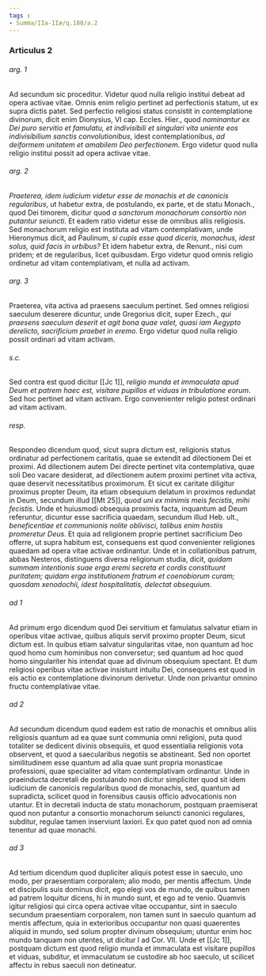 ```yaml
---
tags : 
- Summa/IIa-IIæ/q.188/a.2
---
```


### Articulus 2

###### arg. 1
Ad secundum sic proceditur. Videtur quod nulla religio institui debeat ad opera activae vitae. Omnis enim religio pertinet ad perfectionis statum, ut ex supra dictis patet. Sed perfectio religiosi status consistit in contemplatione divinorum, dicit enim Dionysius, VI cap. Eccles. Hier., quod *nominantur ex Dei puro servitio et famulatu, et indivisibili et singulari vita uniente eos indivisibilium sanctis convolutionibus*, idest contemplationibus, *ad deiformem unitatem et amabilem Deo perfectionem*. Ergo videtur quod nulla religio institui possit ad opera activae vitae.

###### arg. 2
*Praeterea, idem iudicium videtur esse de monachis et de canonicis regularibus*, ut habetur extra, de postulando, ex parte, et de statu Monach., quod Dei timorem, dicitur quod *a sanctorum monachorum consortio non putantur seiuncti*. Et eadem ratio videtur esse de omnibus aliis religiosis. Sed monachorum religio est instituta ad vitam contemplativam, unde Hieronymus dicit, ad Paulinum, *si cupis esse quod diceris, monachus, idest solus, quid facis in urbibus?* Et idem habetur extra, de Renunt., nisi cum pridem; et de regularibus, licet quibusdam. Ergo videtur quod omnis religio ordinetur ad vitam contemplativam, et nulla ad activam.

###### arg. 3
Praeterea, vita activa ad praesens saeculum pertinet. Sed omnes religiosi saeculum deserere dicuntur, unde Gregorius dicit, super Ezech., *qui praesens saeculum deserit et agit bona quae valet, quasi iam Aegypto derelicto, sacrificium praebet in eremo*. Ergo videtur quod nulla religio possit ordinari ad vitam activam.

###### s.c.
Sed contra est quod dicitur [[Jc 1]], *religio munda et immaculata apud Deum et patrem haec est, visitare pupillos et viduas in tribulatione eorum*. Sed hoc pertinet ad vitam activam. Ergo convenienter religio potest ordinari ad vitam activam.

###### resp.
Respondeo dicendum quod, sicut supra dictum est, religionis status ordinatur ad perfectionem caritatis, quae se extendit ad dilectionem Dei et proximi. Ad dilectionem autem Dei directe pertinet vita contemplativa, quae soli Deo vacare desiderat, ad dilectionem autem proximi pertinet vita activa, quae deservit necessitatibus proximorum. Et sicut ex caritate diligitur proximus propter Deum, ita etiam obsequium delatum in proximos redundat in Deum, secundum illud [[Mt 25]], *quod uni ex minimis meis fecistis, mihi fecistis*. Unde et huiusmodi obsequia proximis facta, inquantum ad Deum referuntur, dicuntur esse sacrificia quaedam, secundum illud Heb. ult., *beneficentiae et communionis nolite oblivisci, talibus enim hostiis promeretur Deus*. Et quia ad religionem proprie pertinet sacrificium Deo offerre, ut supra habitum est, consequens est quod convenienter religiones quaedam ad opera vitae activae ordinantur. Unde et in collationibus patrum, abbas Nesteros, distinguens diversa religionum studia, dicit, *quidam summam intentionis suae erga eremi secreta et cordis constituunt puritatem; quidam erga institutionem fratrum et coenobiorum curam; quosdam xenodochii, idest hospitalitatis, delectat obsequium*.

###### ad 1
Ad primum ergo dicendum quod Dei servitium et famulatus salvatur etiam in operibus vitae activae, quibus aliquis servit proximo propter Deum, sicut dictum est. In quibus etiam salvatur singularitas vitae, non quantum ad hoc quod homo cum hominibus non conversetur; sed quantum ad hoc quod homo singulariter his intendat quae ad divinum obsequium spectant. Et dum religiosi operibus vitae activae insistunt intuitu Dei, consequens est quod in eis actio ex contemplatione divinorum derivetur. Unde non privantur omnino fructu contemplativae vitae.

###### ad 2
Ad secundum dicendum quod eadem est ratio de monachis et omnibus aliis religiosis quantum ad ea quae sunt communia omni religioni, puta quod totaliter se dedicent divinis obsequiis, et quod essentialia religionis vota observent, et quod a saecularibus negotiis se abstineant. Sed non oportet similitudinem esse quantum ad alia quae sunt propria monasticae professioni, quae specialiter ad vitam contemplativam ordinantur. Unde in praeinducta decretali de postulando non dicitur simpliciter quod sit idem iudicium de canonicis regularibus quod de monachis, sed, quantum ad supradicta, scilicet quod in forensibus causis officio advocationis non utantur. Et in decretali inducta de statu monachorum, postquam praemiserat quod non putantur a consortio monachorum seiuncti canonici regulares, subditur, regulae tamen inserviunt laxiori. Ex quo patet quod non ad omnia tenentur ad quae monachi.

###### ad 3
Ad tertium dicendum quod dupliciter aliquis potest esse in saeculo, uno modo, per praesentiam corporalem; alio modo, per mentis affectum. Unde et discipulis suis dominus dicit, ego elegi vos de mundo, de quibus tamen ad patrem loquitur dicens, hi in mundo sunt, et ego ad te venio. Quamvis igitur religiosi qui circa opera activae vitae occupantur, sint in saeculo secundum praesentiam corporalem, non tamen sunt in saeculo quantum ad mentis affectum, quia in exterioribus occupantur non quasi quaerentes aliquid in mundo, sed solum propter divinum obsequium; utuntur enim hoc mundo tanquam non utentes, ut dicitur I ad Cor. VII. Unde et [[Jc 1]], postquam dictum est quod religio munda et immaculata est visitare pupillos et viduas, subditur, et immaculatum se custodire ab hoc saeculo, ut scilicet affectu in rebus saeculi non detineatur.

